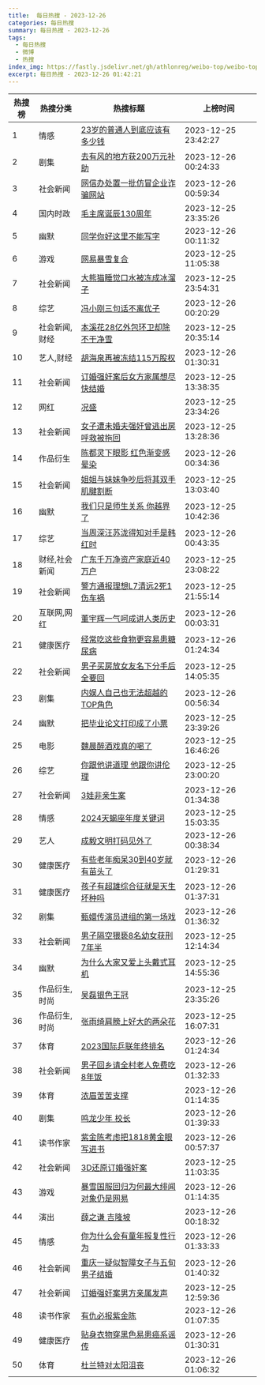 ```yaml
---
title:  每日热搜 - 2023-12-26
categories: 每日热搜
summary: 每日热搜 - 2023-12-26
tags:
  - 每日热搜
  - 微博
  - 热搜
index_img: https://fastly.jsdelivr.net/gh/athlonreg/weibo-top/weibo-top.jpeg
excerpt: 每日热搜 - 2023-12-26 01:42:21
---
```


| 热搜榜 | 热搜分类 | 热搜标题 | 上榜时间 |
| --- | --- | --- | --- |
| 1 | 情感 | [23岁的普通人到底应该有多少钱](https://s.weibo.com/weibo%3Fq%3D%252323%E5%B2%81%E7%9A%84%E6%99%AE%E9%80%9A%E4%BA%BA%E5%88%B0%E5%BA%95%E5%BA%94%E8%AF%A5%E6%9C%89%E5%A4%9A%E5%B0%91%E9%92%B1%2523) | 2023-12-25 23:42:27 | 
| 2 | 剧集 | [去有风的地方获200万元补助](https://s.weibo.com/weibo%3Fq%3D%2523%E5%8E%BB%E6%9C%89%E9%A3%8E%E7%9A%84%E5%9C%B0%E6%96%B9%E8%8E%B7200%E4%B8%87%E5%85%83%E8%A1%A5%E5%8A%A9%2523) | 2023-12-26 00:24:33 | 
| 3 | 社会新闻 | [网信办处置一批仿冒企业诈骗网站](https://s.weibo.com/weibo%3Fq%3D%2523%E7%BD%91%E4%BF%A1%E5%8A%9E%E5%A4%84%E7%BD%AE%E4%B8%80%E6%89%B9%E4%BB%BF%E5%86%92%E4%BC%81%E4%B8%9A%E8%AF%88%E9%AA%97%E7%BD%91%E7%AB%99%2523) | 2023-12-26 00:59:34 | 
| 4 | 国内时政 | [毛主席诞辰130周年](https://s.weibo.com/weibo%3Fq%3D%2523%E6%AF%9B%E4%B8%BB%E5%B8%AD%E8%AF%9E%E8%BE%B0130%E5%91%A8%E5%B9%B4%2523) | 2023-12-25 23:35:26 | 
| 5 | 幽默 | [同学你好这里不能写字](https://s.weibo.com/weibo%3Fq%3D%2523%E5%90%8C%E5%AD%A6%E4%BD%A0%E5%A5%BD%E8%BF%99%E9%87%8C%E4%B8%8D%E8%83%BD%E5%86%99%E5%AD%97%2523) | 2023-12-26 00:11:32 | 
| 6 | 游戏 | [网易暴雪复合](https://s.weibo.com/weibo%3Fq%3D%2523%E7%BD%91%E6%98%93%E6%9A%B4%E9%9B%AA%E5%A4%8D%E5%90%88%2523) | 2023-12-25 11:05:38 | 
| 7 | 社会新闻 | [大熊猫睡觉口水被冻成冰溜子](https://s.weibo.com/weibo%3Fq%3D%2523%E5%A4%A7%E7%86%8A%E7%8C%AB%E7%9D%A1%E8%A7%89%E5%8F%A3%E6%B0%B4%E8%A2%AB%E5%86%BB%E6%88%90%E5%86%B0%E6%BA%9C%E5%AD%90%2523) | 2023-12-25 23:54:31 | 
| 8 | 综艺 | [冯小刚三句话不离优子](https://s.weibo.com/weibo%3Fq%3D%2523%E5%86%AF%E5%B0%8F%E5%88%9A%E4%B8%89%E5%8F%A5%E8%AF%9D%E4%B8%8D%E7%A6%BB%E4%BC%98%E5%AD%90%2523) | 2023-12-26 00:20:29 | 
| 9 | 社会新闻,财经 | [本溪花28亿外包环卫却除不干净雪](https://s.weibo.com/weibo%3Fq%3D%2523%E6%9C%AC%E6%BA%AA%E8%8A%B128%E4%BA%BF%E5%A4%96%E5%8C%85%E7%8E%AF%E5%8D%AB%E5%8D%B4%E9%99%A4%E4%B8%8D%E5%B9%B2%E5%87%80%E9%9B%AA%2523) | 2023-12-25 20:35:14 | 
| 10 | 艺人,财经 | [胡海泉再被冻结115万股权](https://s.weibo.com/weibo%3Fq%3D%2523%E8%83%A1%E6%B5%B7%E6%B3%89%E5%86%8D%E8%A2%AB%E5%86%BB%E7%BB%93115%E4%B8%87%E8%82%A1%E6%9D%83%2523) | 2023-12-26 01:30:31 | 
| 11 | 社会新闻 | [订婚强奸案后女方家属想尽快结婚](https://s.weibo.com/weibo%3Fq%3D%2523%E8%AE%A2%E5%A9%9A%E5%BC%BA%E5%A5%B8%E6%A1%88%E5%90%8E%E5%A5%B3%E6%96%B9%E5%AE%B6%E5%B1%9E%E6%83%B3%E5%B0%BD%E5%BF%AB%E7%BB%93%E5%A9%9A%2523) | 2023-12-25 13:38:35 | 
| 12 | 网红 | [况盛](https://s.weibo.com/weibo%3Fq%3D%2523%E5%86%B5%E7%9B%9B%2523) | 2023-12-25 23:34:26 | 
| 13 | 社会新闻 | [女子遭未婚夫强奸曾逃出房呼救被拖回](https://s.weibo.com/weibo%3Fq%3D%2523%E5%A5%B3%E5%AD%90%E9%81%AD%E6%9C%AA%E5%A9%9A%E5%A4%AB%E5%BC%BA%E5%A5%B8%E6%9B%BE%E9%80%83%E5%87%BA%E6%88%BF%E5%91%BC%E6%95%91%E8%A2%AB%E6%8B%96%E5%9B%9E%2523) | 2023-12-25 13:28:36 | 
| 14 | 作品衍生 | [陈都灵下眼影 红色渐变感晕染](https://s.weibo.com/weibo%3Fq%3D%2523%E9%99%88%E9%83%BD%E7%81%B5%E4%B8%8B%E7%9C%BC%E5%BD%B1%20%E7%BA%A2%E8%89%B2%E6%B8%90%E5%8F%98%E6%84%9F%E6%99%95%E6%9F%93%2523) | 2023-12-26 00:34:36 | 
| 15 | 社会新闻 | [姐姐与妹妹争吵后将其双手肌腱割断](https://s.weibo.com/weibo%3Fq%3D%2523%E5%A7%90%E5%A7%90%E4%B8%8E%E5%A6%B9%E5%A6%B9%E4%BA%89%E5%90%B5%E5%90%8E%E5%B0%86%E5%85%B6%E5%8F%8C%E6%89%8B%E8%82%8C%E8%85%B1%E5%89%B2%E6%96%AD%2523) | 2023-12-25 13:03:40 | 
| 16 | 幽默 | [我们只是师生关系 你越界了](https://s.weibo.com/weibo%3Fq%3D%2523%E6%88%91%E4%BB%AC%E5%8F%AA%E6%98%AF%E5%B8%88%E7%94%9F%E5%85%B3%E7%B3%BB%20%E4%BD%A0%E8%B6%8A%E7%95%8C%E4%BA%86%2523) | 2023-12-25 10:42:36 | 
| 17 | 综艺 | [当周深汪苏泷得知对手是韩红时](https://s.weibo.com/weibo%3Fq%3D%2523%E5%BD%93%E5%91%A8%E6%B7%B1%E6%B1%AA%E8%8B%8F%E6%B3%B7%E5%BE%97%E7%9F%A5%E5%AF%B9%E6%89%8B%E6%98%AF%E9%9F%A9%E7%BA%A2%E6%97%B6%2523) | 2023-12-26 00:43:35 | 
| 18 | 财经,社会新闻 | [广东千万净资产家庭近40万户](https://s.weibo.com/weibo%3Fq%3D%2523%E5%B9%BF%E4%B8%9C%E5%8D%83%E4%B8%87%E5%87%80%E8%B5%84%E4%BA%A7%E5%AE%B6%E5%BA%AD%E8%BF%9140%E4%B8%87%E6%88%B7%2523) | 2023-12-25 23:08:22 | 
| 19 | 社会新闻 | [警方通报理想L7清远2死1伤车祸](https://s.weibo.com/weibo%3Fq%3D%2523%E8%AD%A6%E6%96%B9%E9%80%9A%E6%8A%A5%E7%90%86%E6%83%B3L7%E6%B8%85%E8%BF%9C2%E6%AD%BB1%E4%BC%A4%E8%BD%A6%E7%A5%B8%2523) | 2023-12-25 21:55:14 | 
| 20 | 互联网,网红 | [董宇辉一气呵成讲人类历史](https://s.weibo.com/weibo%3Fq%3D%2523%E8%91%A3%E5%AE%87%E8%BE%89%E4%B8%80%E6%B0%94%E5%91%B5%E6%88%90%E8%AE%B2%E4%BA%BA%E7%B1%BB%E5%8E%86%E5%8F%B2%2523) | 2023-12-26 00:03:31 | 
| 21 | 健康医疗 | [经常吃这些食物更容易患糖尿病](https://s.weibo.com/weibo%3Fq%3D%2523%E7%BB%8F%E5%B8%B8%E5%90%83%E8%BF%99%E4%BA%9B%E9%A3%9F%E7%89%A9%E6%9B%B4%E5%AE%B9%E6%98%93%E6%82%A3%E7%B3%96%E5%B0%BF%E7%97%85%2523) | 2023-12-26 01:24:34 | 
| 22 | 社会新闻 | [男子买房放女友名下分手后全要回](https://s.weibo.com/weibo%3Fq%3D%2523%E7%94%B7%E5%AD%90%E4%B9%B0%E6%88%BF%E6%94%BE%E5%A5%B3%E5%8F%8B%E5%90%8D%E4%B8%8B%E5%88%86%E6%89%8B%E5%90%8E%E5%85%A8%E8%A6%81%E5%9B%9E%2523) | 2023-12-25 14:05:35 | 
| 23 | 剧集 | [内娱人自己也无法超越的TOP角色](https://s.weibo.com/weibo%3Fq%3D%2523%E5%86%85%E5%A8%B1%E4%BA%BA%E8%87%AA%E5%B7%B1%E4%B9%9F%E6%97%A0%E6%B3%95%E8%B6%85%E8%B6%8A%E7%9A%84TOP%E8%A7%92%E8%89%B2%2523) | 2023-12-26 00:56:34 | 
| 24 | 幽默 | [把毕业论文打印成了小票](https://s.weibo.com/weibo%3Fq%3D%2523%E6%8A%8A%E6%AF%95%E4%B8%9A%E8%AE%BA%E6%96%87%E6%89%93%E5%8D%B0%E6%88%90%E4%BA%86%E5%B0%8F%E7%A5%A8%2523) | 2023-12-25 23:39:26 | 
| 25 | 电影 | [魏晨醉酒戏真的喝了](https://s.weibo.com/weibo%3Fq%3D%2523%E9%AD%8F%E6%99%A8%E9%86%89%E9%85%92%E6%88%8F%E7%9C%9F%E7%9A%84%E5%96%9D%E4%BA%86%2523) | 2023-12-25 16:46:26 | 
| 26 | 综艺 | [你跟他讲道理 他跟你讲伦理](https://s.weibo.com/weibo%3Fq%3D%2523%E4%BD%A0%E8%B7%9F%E4%BB%96%E8%AE%B2%E9%81%93%E7%90%86%20%E4%BB%96%E8%B7%9F%E4%BD%A0%E8%AE%B2%E4%BC%A6%E7%90%86%2523) | 2023-12-25 23:00:20 | 
| 27 | 社会新闻 | [3娃非亲生案](https://s.weibo.com/weibo%3Fq%3D%25233%E5%A8%83%E9%9D%9E%E4%BA%B2%E7%94%9F%E6%A1%88%2523) | 2023-12-26 01:34:38 | 
| 28 | 情感 | [2024天蝎座年度关键词](https://s.weibo.com/weibo%3Fq%3D%25232024%E5%A4%A9%E8%9D%8E%E5%BA%A7%E5%B9%B4%E5%BA%A6%E5%85%B3%E9%94%AE%E8%AF%8D%2523) | 2023-12-25 15:03:35 | 
| 29 | 艺人 | [成毅文明打码见外了](https://s.weibo.com/weibo%3Fq%3D%2523%E6%88%90%E6%AF%85%E6%96%87%E6%98%8E%E6%89%93%E7%A0%81%E8%A7%81%E5%A4%96%E4%BA%86%2523) | 2023-12-26 00:38:34 | 
| 30 | 健康医疗 | [有些老年痴呆30到40岁就有苗头了](https://s.weibo.com/weibo%3Fq%3D%2523%E6%9C%89%E4%BA%9B%E8%80%81%E5%B9%B4%E7%97%B4%E5%91%8630%E5%88%B040%E5%B2%81%E5%B0%B1%E6%9C%89%E8%8B%97%E5%A4%B4%E4%BA%86%2523) | 2023-12-26 01:29:31 | 
| 31 | 健康医疗 | [孩子有超雄综合征就是天生坏种吗](https://s.weibo.com/weibo%3Fq%3D%2523%E5%AD%A9%E5%AD%90%E6%9C%89%E8%B6%85%E9%9B%84%E7%BB%BC%E5%90%88%E5%BE%81%E5%B0%B1%E6%98%AF%E5%A4%A9%E7%94%9F%E5%9D%8F%E7%A7%8D%E5%90%97%2523) | 2023-12-26 01:37:31 | 
| 32 | 剧集 | [甄嬛传演员进组的第一场戏](https://s.weibo.com/weibo%3Fq%3D%2523%E7%94%84%E5%AC%9B%E4%BC%A0%E6%BC%94%E5%91%98%E8%BF%9B%E7%BB%84%E7%9A%84%E7%AC%AC%E4%B8%80%E5%9C%BA%E6%88%8F%2523) | 2023-12-26 01:36:32 | 
| 33 | 社会新闻 | [男子隔空猥亵8名幼女获刑7年半](https://s.weibo.com/weibo%3Fq%3D%2523%E7%94%B7%E5%AD%90%E9%9A%94%E7%A9%BA%E7%8C%A5%E4%BA%B58%E5%90%8D%E5%B9%BC%E5%A5%B3%E8%8E%B7%E5%88%917%E5%B9%B4%E5%8D%8A%2523) | 2023-12-25 12:14:34 | 
| 34 | 幽默 | [为什么大家又爱上头戴式耳机](https://s.weibo.com/weibo%3Fq%3D%2523%E4%B8%BA%E4%BB%80%E4%B9%88%E5%A4%A7%E5%AE%B6%E5%8F%88%E7%88%B1%E4%B8%8A%E5%A4%B4%E6%88%B4%E5%BC%8F%E8%80%B3%E6%9C%BA%2523) | 2023-12-25 14:55:36 | 
| 35 | 作品衍生,时尚 | [吴磊银色王冠](https://s.weibo.com/weibo%3Fq%3D%2523%E5%90%B4%E7%A3%8A%E9%93%B6%E8%89%B2%E7%8E%8B%E5%86%A0%2523) | 2023-12-25 23:35:26 | 
| 36 | 作品衍生,时尚 | [张雨绮肩膀上好大的两朵花](https://s.weibo.com/weibo%3Fq%3D%2523%E5%BC%A0%E9%9B%A8%E7%BB%AE%E8%82%A9%E8%86%80%E4%B8%8A%E5%A5%BD%E5%A4%A7%E7%9A%84%E4%B8%A4%E6%9C%B5%E8%8A%B1%2523) | 2023-12-25 16:07:31 | 
| 37 | 体育 | [2023国际乒联年终排名](https://s.weibo.com/weibo%3Fq%3D%25232023%E5%9B%BD%E9%99%85%E4%B9%92%E8%81%94%E5%B9%B4%E7%BB%88%E6%8E%92%E5%90%8D%2523) | 2023-12-26 01:24:34 | 
| 38 | 社会新闻 | [男子回乡请全村老人免费吃8年饭](https://s.weibo.com/weibo%3Fq%3D%2523%E7%94%B7%E5%AD%90%E5%9B%9E%E4%B9%A1%E8%AF%B7%E5%85%A8%E6%9D%91%E8%80%81%E4%BA%BA%E5%85%8D%E8%B4%B9%E5%90%838%E5%B9%B4%E9%A5%AD%2523) | 2023-12-26 01:32:33 | 
| 39 | 体育 | [浓眉苦苦支撑](https://s.weibo.com/weibo%3Fq%3D%2523%E6%B5%93%E7%9C%89%E8%8B%A6%E8%8B%A6%E6%94%AF%E6%92%91%2523) | 2023-12-26 01:14:35 | 
| 40 | 剧集 | [鸣龙少年 校长](https://s.weibo.com/weibo%3Fq%3D%2523%E9%B8%A3%E9%BE%99%E5%B0%91%E5%B9%B4%20%E6%A0%A1%E9%95%BF%2523) | 2023-12-26 01:39:33 | 
| 41 | 读书作家 | [紫金陈考虑把1818黄金眼写进书](https://s.weibo.com/weibo%3Fq%3D%2523%E7%B4%AB%E9%87%91%E9%99%88%E8%80%83%E8%99%91%E6%8A%8A1818%E9%BB%84%E9%87%91%E7%9C%BC%E5%86%99%E8%BF%9B%E4%B9%A6%2523) | 2023-12-26 00:57:37 | 
| 42 | 社会新闻 | [3D还原订婚强奸案](https://s.weibo.com/weibo%3Fq%3D%25233D%E8%BF%98%E5%8E%9F%E8%AE%A2%E5%A9%9A%E5%BC%BA%E5%A5%B8%E6%A1%88%2523) | 2023-12-25 11:03:35 | 
| 43 | 游戏 | [暴雪国服回归为何最大绯闻对象仍是网易](https://s.weibo.com/weibo%3Fq%3D%2523%E6%9A%B4%E9%9B%AA%E5%9B%BD%E6%9C%8D%E5%9B%9E%E5%BD%92%E4%B8%BA%E4%BD%95%E6%9C%80%E5%A4%A7%E7%BB%AF%E9%97%BB%E5%AF%B9%E8%B1%A1%E4%BB%8D%E6%98%AF%E7%BD%91%E6%98%93%2523) | 2023-12-26 01:14:35 | 
| 44 | 演出 | [薛之谦 吉隆坡](https://s.weibo.com/weibo%3Fq%3D%2523%E8%96%9B%E4%B9%8B%E8%B0%A6%20%E5%90%89%E9%9A%86%E5%9D%A1%2523) | 2023-12-26 00:18:32 | 
| 45 | 情感 | [你为什么会有童年报复性行为](https://s.weibo.com/weibo%3Fq%3D%2523%E4%BD%A0%E4%B8%BA%E4%BB%80%E4%B9%88%E4%BC%9A%E6%9C%89%E7%AB%A5%E5%B9%B4%E6%8A%A5%E5%A4%8D%E6%80%A7%E8%A1%8C%E4%B8%BA%2523) | 2023-12-26 01:33:33 | 
| 46 | 社会新闻 | [重庆一疑似智障女子与五旬男子结婚](https://s.weibo.com/weibo%3Fq%3D%2523%E9%87%8D%E5%BA%86%E4%B8%80%E7%96%91%E4%BC%BC%E6%99%BA%E9%9A%9C%E5%A5%B3%E5%AD%90%E4%B8%8E%E4%BA%94%E6%97%AC%E7%94%B7%E5%AD%90%E7%BB%93%E5%A9%9A%2523) | 2023-12-26 01:40:32 | 
| 47 | 社会新闻 | [订婚强奸案男方亲属发声](https://s.weibo.com/weibo%3Fq%3D%2523%E8%AE%A2%E5%A9%9A%E5%BC%BA%E5%A5%B8%E6%A1%88%E7%94%B7%E6%96%B9%E4%BA%B2%E5%B1%9E%E5%8F%91%E5%A3%B0%2523) | 2023-12-25 12:59:36 | 
| 48 | 读书作家 | [有仇必报紫金陈](https://s.weibo.com/weibo%3Fq%3D%2523%E6%9C%89%E4%BB%87%E5%BF%85%E6%8A%A5%E7%B4%AB%E9%87%91%E9%99%88%2523) | 2023-12-26 01:07:35 | 
| 49 | 健康医疗 | [贴身衣物穿黑色易患癌系谣传](https://s.weibo.com/weibo%3Fq%3D%2523%E8%B4%B4%E8%BA%AB%E8%A1%A3%E7%89%A9%E7%A9%BF%E9%BB%91%E8%89%B2%E6%98%93%E6%82%A3%E7%99%8C%E7%B3%BB%E8%B0%A3%E4%BC%A0%2523) | 2023-12-26 01:30:31 | 
| 50 | 体育 | [杜兰特对太阳沮丧](https://s.weibo.com/weibo%3Fq%3D%2523%E6%9D%9C%E5%85%B0%E7%89%B9%E5%AF%B9%E5%A4%AA%E9%98%B3%E6%B2%AE%E4%B8%A7%2523) | 2023-12-26 01:06:32 | 
